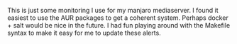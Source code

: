 This is just some monitoring I use for my manjaro mediaserver.  I found it easiest to use the AUR packages to get a coherent system.  Perhaps docker + salt would be nice in the future.  I had fun playing around with the Makefile syntax to make it easy for me to update these alerts.

